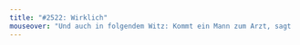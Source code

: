 ```yaml
---
title: "#2522: Wirklich"
mouseover: "Und auch in folgendem Witz: Kommt ein Mann zum Arzt, sagt 'Herr Doktor, ich kann kein Blut sehen!' 'Warum denn nicht?' 'Ich bin blind.'"
---
```


